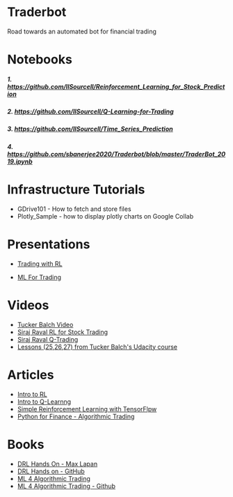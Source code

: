# Traderbot
Road towards an automated bot for financial trading

# Notebooks
#####  1.  https://github.com/llSourcell/Reinforcement_Learning_for_Stock_Prediction
#####  2.  https://github.com/llSourcell/Q-Learning-for-Trading
#####  3.  https://github.com/llSourcell/Time_Series_Prediction 
#####  4.  https://github.com/sbanerjee2020/Traderbot/blob/master/TraderBot_2019.ipynb

# Infrastructure Tutorials
- GDrive101 - How to fetch and store files
- Plotly_Sample - how to display plotly charts on Google Collab

# Presentations
- [Trading with RL](https://docs.google.com/presentation/d/1db5Y0g-rvgX-hKr3-ZbtiXNew9lYrfNacRmNDsajZx8/edit#slide=id.g4a9d190e5d_0_18)

- [ML For Trading](https://docs.google.com/presentation/d/1FZt2QADT0gGDeDPhVvYbj1vHFzkpwLCK41CMzl4QVZc/edit#slide=id.g40e8d7bf33_0_17)

# Videos
- [Tucker Balch Video](https://www.youtube.com/watch?v=Pka0DC_P17k&t=678s)
- [Siraj Raval  RL for Stock Trading](https://www.youtube.com/watch?v=05NqKJ0v7EE)
- [Siraj Raval Q-Trading](https://www.youtube.com/watch?v=rRssY6FrTvU&t=1s) 
- [Lessons (25,26,27) from Tucker Balch's Udacity course](https://classroom.udacity.com/courses/ud501)


# Articles
- [Intro to RL](https://medium.freecodecamp.org/a-brief-introduction-to-reinforcement-learning-7799af5840db)
- [Intro to Q-Learnng](https://medium.freecodecamp.org/a-brief-introduction-to-reinforcement-learning-7799af5840db)
- [Simple Reinforcement Learning with TensorFlpw](https://medium.com/emergent-future/simple-reinforcement-learning-with-tensorflow-part-0-q-learning-with-tables-and-neural-networks-d195264329d0)
- [Python for Finance - Algorithmic Trading](https://www.datacamp.com/community/tutorials/finance-python-trading)

# Books
- [DRL Hands On - Max Lapan](https://www.amazon.com/dp/B076H9VQH6/ref=dp-kindle-redirect?_encoding=UTF8&btkr=1%20%0A)
- [DRL Hands on - GitHub](https://github.com/PacktPublishing/Deep-Reinforcement-Learning-Hands-On/)
- [ML 4 Algorithmic Trading](https://www.amazon.com/Hands-Machine-Learning-Algorithmic-Trading/dp/178934641X/ref=asc_df_178934641X/?tag=hyprod-20&linkCode=df0&hvadid=266005469508&hvpos=1o2&hvnetw=g&hvrand=4715236811658911784&hvpone=&hvptwo=&hvqmt=&hvdev=c&hvdvcmdl=&hvlocint=&hvlocphy=9031934&hvtargid=pla-605619386771&psc=1)
- [ML 4 Algorithmic Trading - Github](https://github.com/PacktPublishing/Hands-On-Machine-Learning-for-Algorithmic-Trading)

